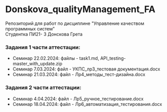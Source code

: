 # Donskova_qualityManagement_FA
Репозиторий для работ по дисциплине "Управление качеством программных систем"
<br>Студентка ПИ21- 3 Донскова Грета

### Задания 1 части аттестации:
* Семинар 22.02.2024: файлы - task1.md, API_testing-master_with_update.zip
* Семинар 7.03.2024: файл - УКПС_лр3_тестовая документация.docx
* Семинар 21.03.2024: файл - Лр4_методы_тест-дизайна.docx

### Задания 2 части аттестации:

* Семинар 4.04.2024: файл - Лр5_ручное_тестирование.docx
* Семинар 18.04.2024: файл - Лр6_автоматизация_тестирования.docx
  
